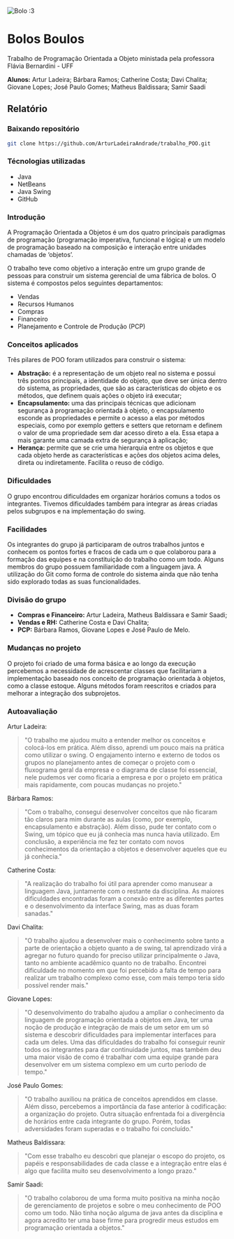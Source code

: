 ![Bolo :3](/src/bolo.jpg)

# Bolos Boulos
Trabalho de Programação Orientada a Objeto ministada pela professora Flávia Bernardini - UFF

**Alunos:** Artur Ladeira; Bárbara Ramos; Catherine Costa; Davi Chalita; Giovane Lopes; José Paulo Gomes; Matheus Baldissara; Samir Saadi

## Relatório

### Baixando repositório
```bash
git clone https://github.com/ArturLadeiraAndrade/trabalho_POO.git
```

### Técnologias utilizadas

- Java
- NetBeans
- Java Swing
- GitHub

### Introdução

A Programação Orientada a Objetos é um dos quatro principais paradigmas de programação (programação imperativa, funcional e lógica) e um modelo de programação baseado na composição e interação entre unidades chamadas de ‘objetos’.

O trabalho teve como objetivo a interação entre um grupo grande de pessoas para construir um sistema gerencial de uma fábrica de bolos. O sistema é compostos pelos seguintes departamentos:
- Vendas
- Recursos Humanos
- Compras
- Financeiro
- Planejamento e Controle de Produção (PCP)

### Conceitos aplicados

Três pilares de POO foram utilizados para construir o sistema:
- **Abstração:** é a representação de um objeto real no sistema e possui três pontos principais, a identidade do objeto, que deve ser única dentro do sistema, as propriedades, que são as características do objeto e os métodos, que definem quais ações o objeto irá executar;
- **Encapsulamento:** uma das principais técnicas que adicionam segurança à programação orientada à objeto, o encapsulamento esconde as propriedades e permite o acesso a elas por métodos especiais, como por exemplo getters e setters que retornam e definem o valor de uma propriedade sem dar acesso direto a ela. Essa etapa a mais garante uma camada extra de segurança à aplicação;
- **Herança:** permite que se crie uma hierarquia entre os objetos e que cada objeto herde as características e ações dos objetos acima deles, direta ou indiretamente. Facilita o reuso de código.

### Dificuldades

O grupo encontrou dificuldades em organizar horários comuns a todos os integrantes. Tivemos dificuldades também para integrar as áreas criadas pelos subgrupos e na implementação do swing.

### Facilidades

Os integrantes do grupo já participaram de outros trabalhos juntos e conhecem os pontos fortes e fracos de cada um o que colaborou para a formação das equipes e na constituição do trabalho como um todo. Alguns membros do grupo possuem familiaridade com a linguagem java. A utilização do Git como forma de controle do sistema ainda que não tenha sido explorado todas as suas funcionalidades.

### Divisão do grupo
- **Compras e Financeiro:** Artur Ladeira, Matheus Baldissara e Samir Saadi;
- **Vendas e RH:** Catherine Costa e Davi Chalita;
- **PCP:** Bárbara Ramos, Giovane Lopes e José Paulo de Melo.

### Mudanças no projeto

O projeto foi criado de uma forma básica e ao longo da execução percebemos a necessidade de acrescentar classes que facilitariam a implementação baseado nos conceito de programação orientada à objetos, como a classe estoque. Alguns métodos foram reescritos e criados para melhorar a integração dos subprojetos.

### Autoavaliação

Artur Ladeira:
> "O trabalho me ajudou muito a entender melhor os conceitos e colocá-los em prática. Além disso, aprendi um pouco mais na prática como utilizar o swing. O engajamento interno e externo de todos os grupos no planejamento antes de começar o projeto com o fluxograma geral da empresa e o diagrama de classe foi essencial, nele pudemos ver como ficaria a empresa e por o projeto em prática mais rapidamente, com poucas mudanças no projeto."

Bárbara Ramos:
> "Com o trabalho, consegui desenvolver conceitos que não ficaram tão claros para mim durante as aulas (como, por exemplo, encapsulamento e abstração). Além disso, pude ter contato com o Swing, um tópico que eu já conhecia mas nunca havia utilizado. Em conclusão, a experiência me fez ter contato com novos conhecimentos da orientação a objetos e desenvolver aqueles que eu já conhecia."

Catherine Costa:
> "A realização do trabalho foi útil para aprender como manusear a linguagem Java, juntamente com o restante da disciplina. As maiores dificuldades encontradas foram a conexão entre as diferentes partes e o desenvolvimento da interface Swing, mas as duas foram sanadas."

Davi Chalita:
> "O trabalho ajudou a desenvolver mais o conhecimento sobre tanto a parte de orientação a objeto quanto a de swing, tal aprendizado virá a agregar no futuro quando for preciso utilizar principalmente o Java, tanto no ambiente acadêmico quanto no de trabalho. Encontrei dificuldade no momento em que foi percebido a falta de tempo para realizar um trabalho complexo como esse, com mais tempo teria sido possível render mais."

Giovane Lopes:
> "O desenvolvimento do trabalho ajudou a ampliar o conhecimento da linguagem de programação orientada a objetos em Java, ter uma noção de produção e integração de mais de um setor em um só sistema e descobrir dificuldades para implementar interfaces para cada um deles. Uma das dificuldades do trabalho foi conseguir reunir todos os integrantes para dar continuidade juntos, mas também deu uma maior visão de como é trabalhar com uma equipe grande para desenvolver em um sistema complexo em um curto período de tempo."

José Paulo Gomes:
> "O trabalho auxiliou na prática de conceitos aprendidos em classe. Além disso, percebemos a importância da fase anterior à codificação: a organização do projeto. Outra situação enfrentada foi a divergência de horários entre cada integrante do grupo. Porém, todas adversidades foram superadas e o trabalho foi concluído."

Matheus Baldissara:
> "Com esse trabalho eu descobri que planejar o escopo do projeto, os papéis e responsabilidades de cada classe e a integração entre elas é algo que facilita muito seu desenvolvimento a longo prazo."

Samir Saadi:
> "O trabalho colaborou de uma forma muito positiva na minha noção de gerenciamento de projetos e sobre o meu conhecimento de POO como um todo. Não tinha noção alguma de java antes da disciplina e agora acredito ter uma base firme para progredir meus estudos em programação orientada a objetos."
